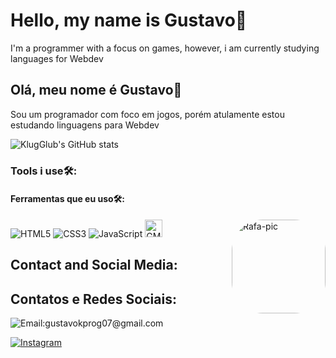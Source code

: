 
<h1>Hello, my name is Gustavo👋</h1>
<p>I'm a programmer with a focus on games, however, i am currently studying languages ​​for Webdev</p>

<h2>Olá, meu nome é Gustavo👋</h2>
<p>Sou um programador com foco em jogos, porém atulamente estou estudando linguagens para Webdev</p>

![KlugGlub's GitHub stats](https://github-readme-stats.vercel.app/api?username=KlugGlub&show_icons=true&theme=synthwave)

<h3>Tools i use🛠️:</h3>
<h4>Ferramentas que eu uso🛠️:</h4>
<div style="display: inline_block">
  <img alt="HTML5" aling="center" src="https://img.shields.io/badge/HTML5-E34F26?style=for-the-badge&logo=html5&logoColor=white"/>
  <img alt="CSS3" aling="center" src="https://img.shields.io/badge/CSS3-1572B6?style=for-the-badge&logo=css3&logoColor=white"/>
  <img alt="JavaScript" aling="center" src="https://img.shields.io/badge/JavaScript-F7DF1E?style=for-the-badge&logo=javascript&logoColor=black"/>
  <img alt="GML" aling="center" src="https://coal.gamemaker.io/sites/5d75794b3c84c70006700381/theme/images/og/thumbnail_gm_logo.png?1696004555" width="28px" height="28px"/>
  <img align="right" alt="Rafa-pic" height="150px" width="150px"style="border-radius:50px;" src="https://im4.ezgif.com/tmp/ezgif-4-d50b7ab0a2.gif">
</div>

<h2>Contact and Social Media:</h2>
<h2>Contatos e Redes Sociais:</h2>

<div style="display: inline_block">
  <img alt="Email:gustavokprog07@gmail.com" aling="center" src="https://img.shields.io/badge/Email-gustavokprog07%40gmail.com-red?style=flat-square&logo=gmail&logoColor=%23fff5f5&label=Email&labelColor=%23f23f3f&color=%23f23f3f"/>
</div>

[![Instagram](https://img.shields.io/badge/Instagram-E4405F?style=for-the-badge&logo=instagram&logoColor=white)](https://www.instagram.com/gklug07/)

